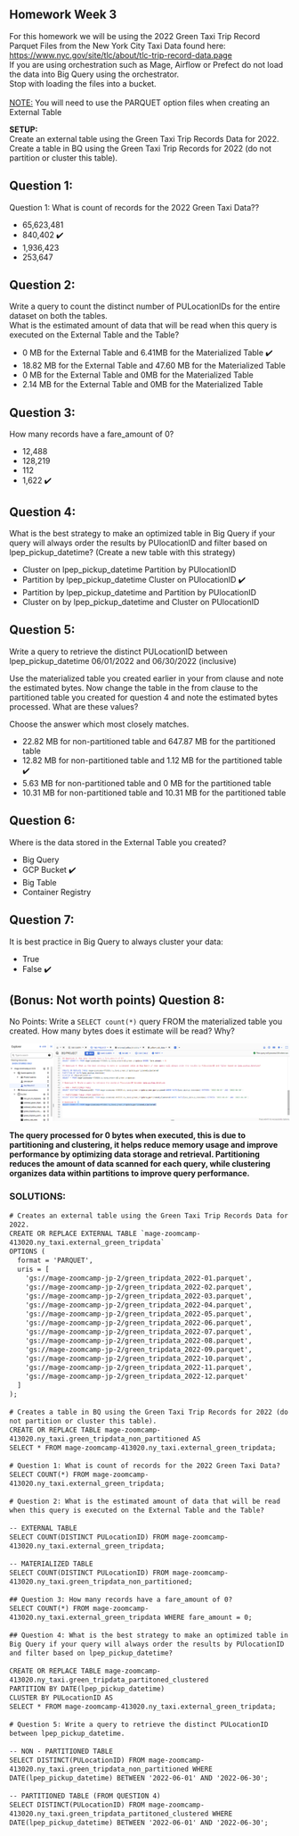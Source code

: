 ## Homework Week 3
For this homework we will be using the 2022 Green Taxi Trip Record Parquet Files from the New York
City Taxi Data found here: </br> https://www.nyc.gov/site/tlc/about/tlc-trip-record-data.page </br>
If you are using orchestration such as Mage, Airflow or Prefect do not load the data into Big Query using the orchestrator.</br> 
Stop with loading the files into a bucket. </br></br>
<u>NOTE:</u> You will need to use the PARQUET option files when creating an External Table</br>

<b>SETUP:</b></br>
Create an external table using the Green Taxi Trip Records Data for 2022. </br>
Create a table in BQ using the Green Taxi Trip Records for 2022 (do not partition or cluster this table). </br>
</p>

## Question 1:
Question 1: What is count of records for the 2022 Green Taxi Data??
- 65,623,481
- 840,402 ✔️
- 1,936,423
- 253,647

## Question 2:
Write a query to count the distinct number of PULocationIDs for the entire dataset on both the tables.</br> 
What is the estimated amount of data that will be read when this query is executed on the External Table and the Table?

- 0 MB for the External Table and 6.41MB for the Materialized Table ✔️
- 18.82 MB for the External Table and 47.60 MB for the Materialized Table
- 0 MB for the External Table and 0MB for the Materialized Table
- 2.14 MB for the External Table and 0MB for the Materialized Table


## Question 3:
How many records have a fare_amount of 0?
- 12,488
- 128,219 
- 112
- 1,622 ✔️

## Question 4:
What is the best strategy to make an optimized table in Big Query if your query will always order the results by PUlocationID and filter based on lpep_pickup_datetime? (Create a new table with this strategy)
- Cluster on lpep_pickup_datetime Partition by PUlocationID
- Partition by lpep_pickup_datetime  Cluster on PUlocationID ✔️
- Partition by lpep_pickup_datetime and Partition by PUlocationID 
- Cluster on by lpep_pickup_datetime and Cluster on PUlocationID

## Question 5:
Write a query to retrieve the distinct PULocationID between lpep_pickup_datetime
06/01/2022 and 06/30/2022 (inclusive)</br>

Use the materialized table you created earlier in your from clause and note the estimated bytes. Now change the table in the from clause to the partitioned table you created for question 4 and note the estimated bytes processed. What are these values? </br>

Choose the answer which most closely matches.</br> 

- 22.82 MB for non-partitioned table and 647.87 MB for the partitioned table
- 12.82 MB for non-partitioned table and 1.12 MB for the partitioned table ✔️
- 5.63 MB for non-partitioned table and 0 MB for the partitioned table
- 10.31 MB for non-partitioned table and 10.31 MB for the partitioned table


## Question 6: 
Where is the data stored in the External Table you created?

- Big Query
- GCP Bucket ✔️
- Big Table
- Container Registry


## Question 7:
It is best practice in Big Query to always cluster your data:
- True
- False ✔️


## (Bonus: Not worth points) Question 8:
No Points: Write a `SELECT count(*)` query FROM the materialized table you created. How many bytes does it estimate will be read? Why?

![](resources/images_week_3/question8.png)


<b>The query processed for 0 bytes when executed, this is due to partitioning and clustering, it helps reduce memory usage and improve performance by optimizing data storage and retrieval. Partitioning reduces the amount of data scanned for each query, while clustering organizes data within partitions to improve query performance.</b>

### SOLUTIONS:

```
# Creates an external table using the Green Taxi Trip Records Data for 2022.
CREATE OR REPLACE EXTERNAL TABLE `mage-zoomcamp-413020.ny_taxi.external_green_tripdata`
OPTIONS (
  format = 'PARQUET',
  uris = [
    'gs://mage-zoomcamp-jp-2/green_tripdata_2022-01.parquet',
    'gs://mage-zoomcamp-jp-2/green_tripdata_2022-02.parquet',
    'gs://mage-zoomcamp-jp-2/green_tripdata_2022-03.parquet',
    'gs://mage-zoomcamp-jp-2/green_tripdata_2022-04.parquet',
    'gs://mage-zoomcamp-jp-2/green_tripdata_2022-05.parquet',
    'gs://mage-zoomcamp-jp-2/green_tripdata_2022-06.parquet',
    'gs://mage-zoomcamp-jp-2/green_tripdata_2022-07.parquet',
    'gs://mage-zoomcamp-jp-2/green_tripdata_2022-08.parquet',
    'gs://mage-zoomcamp-jp-2/green_tripdata_2022-09.parquet',
    'gs://mage-zoomcamp-jp-2/green_tripdata_2022-10.parquet',
    'gs://mage-zoomcamp-jp-2/green_tripdata_2022-11.parquet',
    'gs://mage-zoomcamp-jp-2/green_tripdata_2022-12.parquet'
  ]
);

# Creates a table in BQ using the Green Taxi Trip Records for 2022 (do not partition or cluster this table).
CREATE OR REPLACE TABLE mage-zoomcamp-413020.ny_taxi.green_tripdata_non_partitioned AS
SELECT * FROM mage-zoomcamp-413020.ny_taxi.external_green_tripdata;

# Question 1: What is count of records for the 2022 Green Taxi Data?
SELECT COUNT(*) FROM mage-zoomcamp-413020.ny_taxi.external_green_tripdata;

# Question 2: What is the estimated amount of data that will be read when this query is executed on the External Table and the Table? 

-- EXTERNAL TABLE
SELECT COUNT(DISTINCT PULocationID) FROM mage-zoomcamp-413020.ny_taxi.external_green_tripdata;

-- MATERIALIZED TABLE
SELECT COUNT(DISTINCT PULocationID) FROM mage-zoomcamp-413020.ny_taxi.green_tripdata_non_partitioned;

## Question 3: How many records have a fare_amount of 0?
SELECT COUNT(*) FROM mage-zoomcamp-413020.ny_taxi.external_green_tripdata WHERE fare_amount = 0;

## Question 4: What is the best strategy to make an optimized table in Big Query if your query will always order the results by PUlocationID and filter based on lpep_pickup_datetime?

CREATE OR REPLACE TABLE mage-zoomcamp-413020.ny_taxi.green_tripdata_partitoned_clustered
PARTITION BY DATE(lpep_pickup_datetime)
CLUSTER BY PULocationID AS
SELECT * FROM mage-zoomcamp-413020.ny_taxi.external_green_tripdata;

# Question 5: Write a query to retrieve the distinct PULocationID between lpep_pickup_datetime.

-- NON - PARTITIONED TABLE
SELECT DISTINCT(PULocationID) FROM mage-zoomcamp-413020.ny_taxi.green_tripdata_non_partitioned WHERE DATE(lpep_pickup_datetime) BETWEEN '2022-06-01' AND '2022-06-30';

-- PARTITIONED TABLE (FROM QUESTION 4)
SELECT DISTINCT(PULocationID) FROM mage-zoomcamp-413020.ny_taxi.green_tripdata_partitoned_clustered WHERE DATE(lpep_pickup_datetime) BETWEEN '2022-06-01' AND '2022-06-30';
```
